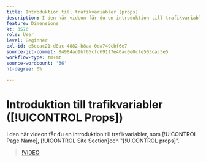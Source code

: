 ```yaml
---
title: Introduktion till trafikvariabler (props)
description: I den här videon får du en introduktion till trafikvariabler som sidnamn, webbplatsavsnitt och"utkast".
feature: Dimensions
kt: 3576
role: User
level: Beginner
exl-id: e5ccac21-d0ac-4882-b8aa-0da749cbf6e7
source-git-commit: 84984ad9bf65cfc69117e40ac0e0cfe503cac5e5
workflow-type: tm+mt
source-wordcount: '36'
ht-degree: 0%

---
```


# Introduktion till trafikvariabler ([!UICONTROL Props])

I den här videon får du en introduktion till trafikvariabler, som [!UICONTROL Page Name], [!UICONTROL Site Section]och &quot;[!UICONTROL props]&quot;.

>[!VIDEO](https://video.tv.adobe.com/v/28767/?quality=12&learn=on)
